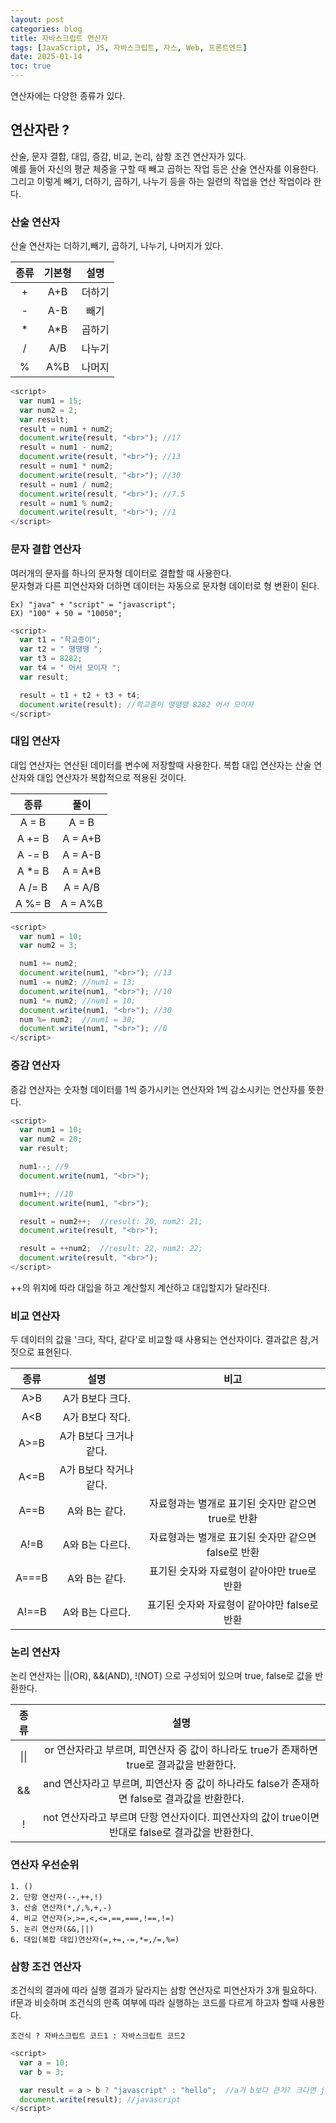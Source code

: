 ```yaml
---
layout: post
categories: blog
title: 자바스크립트 연산자
tags: [JavaScript, JS, 자바스크립트, 자스, Web, 프론트엔드]
date: 2025-01-14
toc: true
---
```


연산자에는 다양한 종류가 있다.

## 연산자란 ?

산술, 문자 결합, 대입, 증감, 비교, 논리, 삼항 조건 연산자가 있다. <br>
예를 들어 자신의 평균 체중을 구할 때 빼고 곱하는 작업 등은 산술 연산자를 이용한다. 그리고 이렇게 빼기, 더하기, 곱하기, 나누기 등을 하는 일련의 작업을 연산 작업이라 한다.

### 산술 연산자

산술 연산자는 더하기,빼기, 곱하기, 나누기, 나머지가 있다.

|종류|기본형|설명|
|:---:|:---:|:---:|
|+|A+B|더하기|
|-|A-B|빼기|
|*|A*B|곱하기|
|/|A/B|나누기|
|%|A%B|나머지|

```js
<script>
  var num1 = 15;
  var num2 = 2;
  var result;
  result = num1 + num2;
  document.write(result, "<br>"); //17
  result = num1 - num2;
  document.write(result, "<br>"); //13
  result = num1 * num2;
  document.write(result, "<br>"); //30
  result = num1 / num2;
  document.write(result, "<br>"); //7.5
  result = num1 % num2;
  document.write(result, "<br>"); //1
</script>
```

### 문자 결합 연산자

여러개의 문자를 하나의 문자형 데이터로 결합할 때 사용한다. <br>
문자형과 다른 피연산자와 더하면 데이터는 자동으로 문자형 데이터로 형 변환이 된다.

```
Ex) "java" + "script" = "javascript";
EX) "100" + 50 = "10050"; 
```

```js
<script>
  var t1 = "학교종이";
  var t2 = " 땡땡땡 ";
  var t3 = 8282;
  var t4 = " 어서 모이자 ";
  var result;

  result = t1 + t2 + t3 + t4;
  document.write(result); //학교종이 땡땡땡 8282 어서 모이자
</script>
```

### 대입 연산자

대입 연산자는 연산된 데이터를 변수에 저장할때 사용한다.
복합 대입 연산자는 산술 연산자와 대입 연산자가 복합적으로 적용된 것이다.

|종류|풀이|
|:---:|:---:|
|A = B| A = B|
|A += B|A = A+B|
|A -= B|A = A-B|
|A *= B|A = A*B|
|A /= B|A = A/B|
|A %= B|A = A%B|

```js
<script>
  var num1 = 10;
  var num2 = 3;

  num1 += num2;
  document.write(num1, "<br>"); //13
  num1 -= num2; //num1 = 13;
  document.write(num1, "<br>"); //10
  num1 *= num2; //num1 = 10;
  document.write(num1, "<br>"); //30
  num %= num2;  //num1 = 30;
  document.write(num1, "<br>"); //0
</script>
```

### 증감 연산자

증감 연산자는 숫자형 데이터를 1씩 증가시키는 연산자와 1씩 감소시키는 연산자를 뜻한다.

```js
<script>
  var num1 = 10;
  var num2 = 20;
  var result;

  num1--; //9
  document.write(num1, "<br>");

  num1++; //10
  document.write(num1, "<br>");

  result = num2++;  //result: 20, num2: 21;
  document.write(result, "<br>");

  result = ++num2;  //result: 22, num2: 22;
  document.write(result, "<br>");
</script>
```

++의 위치에 따라 대입을 하고 계산할지 계산하고 대입할지가 달라진다.

### 비교 연산자

두 데이터의 값을 '크다, 작다, 같다'로 비교할 때 사용되는 연산자이다. 결과값은 참,거짓으로 표현된다.

|종류|설명|비고|
|:---:|:---:|:---:|
|A>B|A가 B보다 크다.||
|A<B|A가 B보다 작다.||
|A>=B|A가 B보다 크거나 같다.||
|A<=B|A가 B보다 작거나 같다.||
|A==B|A와 B는 같다.|자료형과는 별개로 표기된 숫자만 같으면 true로 반환|
|A!=B|A와 B는 다르다.|자료형과는 별개로 표기된 숫자만 같으면 false로 반환|
|A===B|A와 B는 같다.|표기된 숫자와 자료형이 같아야만 true로 반환|
|A!==B|A와 B는 다르다.|표기된 숫자와 자료형이 같아야만 false로 반환|

### 논리 연산자

논리 연산자는 ||(OR), &&(AND), !(NOT) 으로 구성되어 있으며 true, false로 값을 반환한다.

|종류|설명|
|:---:|:---:|
|\|\||or 연산자라고 부르며, 피연산자 중 값이 하나라도 true가 존재하면 true로 결과값을 반환한다.|
|&&|and 연산자라고 부르며, 피연산자 중 값이 하나라도 false가 존재하면 false로 결과값을 반환한다.|
|!|not 연산자라고 부르며 단항 연산자이다. 피연산자의 값이 true이면 반대로 false로 결과값을 반환한다.|

### 연산자 우선순위

```
1. ()
2. 단항 연산자(--,++,!)
3. 산술 연산자(*,/,%,+,-)
4. 비교 연산자(>,>=,<,<=,==,===,!==,!=)
5. 논리 연산자(&&,||)
6. 대입(복합 대입)연산자(=,+=,-=,*=,/=,%=)
```

### 삼항 조건 연산자

조건식의 결과에 따라 실행 결과가 달라지는 삼항 연산자로 피연산자가 3개 필요하다.<br>
if문과 비슷하며 조건식의 만족 여부에 따라 실행하는 코드를 다르게 하고자 할때 사용한다.

```
조건식 ? 자바스크립트 코드1 : 자바스크립트 코드2
```

```js
<script>
  var a = 10;
  var b = 3;

  var result = a > b ? "javascript" : "hello";  //a가 b보다 큰가? 크다면 javascript를 작다면 hello를 출력해라
  document.write(result); //javascript
</script>
```
